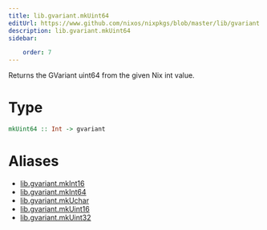 ```yaml
---
title: lib.gvariant.mkUint64
editUrl: https://www.github.com/nixos/nixpkgs/blob/master/lib/gvariant.nix#L19C20
description: lib.gvariant.mkUint64
sidebar:

    order: 7
---
```


Returns the GVariant uint64 from the given Nix int value.

# Type

```haskell
mkUint64 :: Int -> gvariant
```


# Aliases

- [lib.gvariant.mkInt16](/reference/libgvariant.mkInt16)
- [lib.gvariant.mkInt64](/reference/libgvariant.mkInt64)
- [lib.gvariant.mkUchar](/reference/libgvariant.mkUchar)
- [lib.gvariant.mkUint16](/reference/libgvariant.mkUint16)
- [lib.gvariant.mkUint32](/reference/libgvariant.mkUint32)


